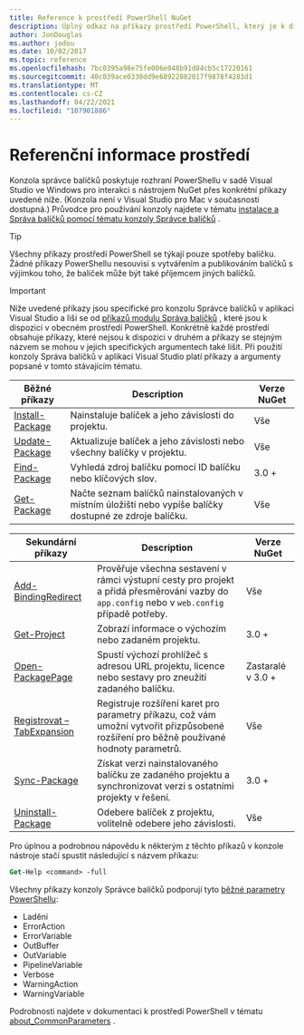 ```yaml
---
title: Reference k prostředí PowerShell NuGet
description: Úplný odkaz na příkazy prostředí PowerShell, který je k dispozici v konzole správce balíčků NuGet v aplikaci Visual Studio.
author: JonDouglas
ms.author: jodou
ms.date: 10/02/2017
ms.topic: reference
ms.openlocfilehash: 7bc0395a98e75fe006e048b91d84cb5c17220161
ms.sourcegitcommit: 40c039ace0330dd9e68922882017f9878f4283d1
ms.translationtype: MT
ms.contentlocale: cs-CZ
ms.lasthandoff: 04/22/2021
ms.locfileid: "107901886"
---
```

# <a name="powershell-reference"></a>Referenční informace prostředí

Konzola správce balíčků poskytuje rozhraní PowerShellu v sadě Visual Studio ve Windows pro interakci s nástrojem NuGet přes konkrétní příkazy uvedené níže. (Konzola není v Visual Studio pro Mac v současnosti dostupná.) Průvodce pro používání konzoly najdete v tématu [instalace a Správa balíčků pomocí tématu konzoly Správce balíčků](../consume-packages/install-use-packages-powershell.md) .

> [!Tip]
> Všechny příkazy prostředí PowerShell se týkají pouze spotřeby balíčku. Žádné příkazy PowerShellu nesouvisí s vytvářením a publikováním balíčků s výjimkou toho, že balíček může být také příjemcem jiných balíčků.

> [!Important]
> Níže uvedené příkazy jsou specifické pro konzolu Správce balíčků v aplikaci Visual Studio a liší se od [příkazů modulu Správa balíčků](/powershell/module/packagemanagement) , které jsou k dispozici v obecném prostředí PowerShell. Konkrétně každé prostředí obsahuje příkazy, které nejsou k dispozici v druhém a příkazy se stejným názvem se mohou v jejich specifických argumentech také lišit. Při použití konzoly Správa balíčků v aplikaci Visual Studio platí příkazy a argumenty popsané v tomto stávajícím tématu.

| Běžné příkazy | Description | Verze NuGet |
| --- | --- | --- |
| [Install-Package](ps-reference/ps-ref-install-package.md) | Nainstaluje balíček a jeho závislosti do projektu. | Vše |
| [Update-Package](ps-reference/ps-ref-update-package.md) | Aktualizuje balíček a jeho závislosti nebo všechny balíčky v projektu. | Vše |
| [Find-Package](ps-reference/ps-ref-find-package.md) | Vyhledá zdroj balíčku pomocí ID balíčku nebo klíčových slov. | 3.0 + |
| [Get-Package](ps-reference/ps-ref-get-package.md) | Načte seznam balíčků nainstalovaných v místním úložišti nebo vypíše balíčky dostupné ze zdroje balíčku. | Vše |

| Sekundární příkazy | Description | Verze NuGet |
| --- | --- | --- |
| [Add-BindingRedirect](ps-reference/ps-ref-add-bindingredirect.md) | Prověřuje všechna sestavení v rámci výstupní cesty pro projekt a přidá přesměrování vazby do `app.config` nebo v `web.config` případě potřeby. | Vše |
| [Get-Project](ps-reference/ps-ref-get-project.md) | Zobrazí informace o výchozím nebo zadaném projektu. | 3.0 + |
| [Open-PackagePage](ps-reference/ps-ref-open-packagepage.md) | Spustí výchozí prohlížeč s adresou URL projektu, licence nebo sestavy pro zneužití zadaného balíčku. | Zastaralé v 3.0 + |
| [Registrovat – TabExpansion](ps-reference/ps-ref-register-tabexpansion.md) | Registruje rozšíření karet pro parametry příkazu, což vám umožní vytvořit přizpůsobené rozšíření pro běžně používané hodnoty parametrů. | Vše |
| [Sync-Package](ps-reference/ps-ref-sync-package.md) | Získat verzi nainstalovaného balíčku ze zadaného projektu a synchronizovat verzi s ostatními projekty v řešení. | 3.0 + |
| [Uninstall-Package](ps-reference/ps-ref-uninstall-package.md) | Odebere balíček z projektu, volitelně odebere jeho závislosti. | Vše |

Pro úplnou a podrobnou nápovědu k některým z těchto příkazů v konzole nástroje stačí spustit následující s názvem příkazu:

```ps
Get-Help <command> -full
```

Všechny příkazy konzoly Správce balíčků podporují tyto [běžné parametry PowerShellu](/powershell/module/microsoft.powershell.core/about/about_commonparameters):

- Ladění
- ErrorAction
- ErrorVariable
- OutBuffer
- OutVariable
- PipelineVariable
- Verbose
- WarningAction
- WarningVariable

Podrobnosti najdete v dokumentaci k prostředí PowerShell v tématu [about_CommonParameters](/powershell/module/microsoft.powershell.core/about/about_commonparameters) .